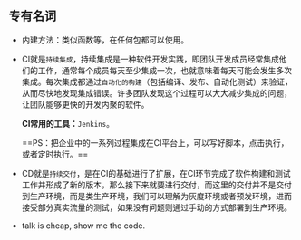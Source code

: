 ## 专有名词

- 内建方法：类似函数等，在任何包都可以使用。

- CI就是`持续集成`，持续集成是一种软件开发实践，即团队开发成员经常集成他们的工作，通常每个成员每天至少集成一次，也就意味着每天可能会发生多次集成。每次集成都通过`自动化的构建`（包括编译、发布、自动化测试）来验证，从而尽快地发现集成错误。许多团队发现这个过程可以大大减少集成的问题，让团队能够更快的开发内聚的软件。

  **CI常用的工具：**`Jenkins`。

  ==PS：把企业中的一系列过程集成在CI平台上，可以写好脚本，点击执行，或者定时执行。==

- CD就是`持续交付`，是在CI的基础进行了扩展，在CI环节完成了软件构建和测试工作并形成了新的版本，那么接下来就要进行交付，而这里的交付并不是交付到生产环境，而是类生产环境，我们可以理解为灰度环境或者预发环境，进而接受部分真实流量的测试，如果没有问题则通过手动的方式部署到生产环境。

- talk is cheap, show me the code.